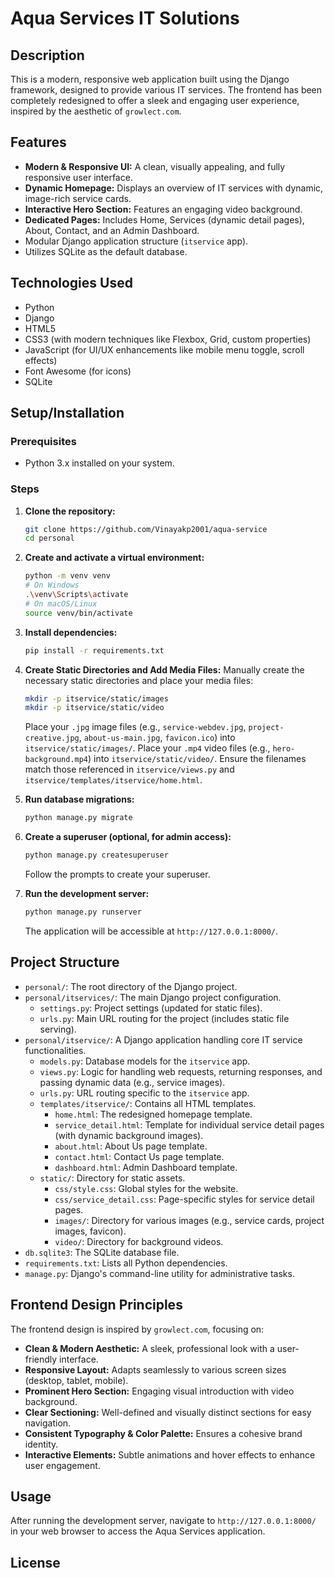 # Aqua Services IT Solutions

## Description
This is a modern, responsive web application built using the Django framework, designed to provide various IT services. The frontend has been completely redesigned to offer a sleek and engaging user experience, inspired by the aesthetic of `growlect.com`.

## Features
*   **Modern & Responsive UI:** A clean, visually appealing, and fully responsive user interface.
*   **Dynamic Homepage:** Displays an overview of IT services with dynamic, image-rich service cards.
*   **Interactive Hero Section:** Features an engaging video background.
*   **Dedicated Pages:** Includes Home, Services (dynamic detail pages), About, Contact, and an Admin Dashboard.
*   Modular Django application structure (`itservice` app).
*   Utilizes SQLite as the default database.

## Technologies Used
*   Python
*   Django
*   HTML5
*   CSS3 (with modern techniques like Flexbox, Grid, custom properties)
*   JavaScript (for UI/UX enhancements like mobile menu toggle, scroll effects)
*   Font Awesome (for icons)
*   SQLite

## Setup/Installation

### Prerequisites
*   Python 3.x installed on your system.

### Steps
1.  **Clone the repository:**
    ```bash
    git clone https://github.com/Vinayakp2001/aqua-service
    cd personal
    ```

2.  **Create and activate a virtual environment:**
    ```bash
    python -m venv venv
    # On Windows
    .\venv\Scripts\activate
    # On macOS/Linux
    source venv/bin/activate
    ```

3.  **Install dependencies:**
    ```bash
    pip install -r requirements.txt
    ```

4.  **Create Static Directories and Add Media Files:**
    Manually create the necessary static directories and place your media files:
    ```bash
    mkdir -p itservice/static/images
    mkdir -p itservice/static/video
    ```
    Place your `.jpg` image files (e.g., `service-webdev.jpg`, `project-creative.jpg`, `about-us-main.jpg`, `favicon.ico`) into `itservice/static/images/`.
    Place your `.mp4` video files (e.g., `hero-background.mp4`) into `itservice/static/video/`.
    Ensure the filenames match those referenced in `itservice/views.py` and `itservice/templates/itservice/home.html`.

5.  **Run database migrations:**
    ```bash
    python manage.py migrate
    ```

6.  **Create a superuser (optional, for admin access):**
    ```bash
    python manage.py createsuperuser
    ```
    Follow the prompts to create your superuser.

7.  **Run the development server:**
    ```bash
    python manage.py runserver
    ```
    The application will be accessible at `http://127.0.0.1:8000/`.

## Project Structure
*   `personal/`: The root directory of the Django project.
*   `personal/itservices/`: The main Django project configuration.
    *   `settings.py`: Project settings (updated for static files).
    *   `urls.py`: Main URL routing for the project (includes static file serving).
*   `personal/itservice/`: A Django application handling core IT service functionalities.
    *   `models.py`: Database models for the `itservice` app.
    *   `views.py`: Logic for handling web requests, returning responses, and passing dynamic data (e.g., service images).
    *   `urls.py`: URL routing specific to the `itservice` app.
    *   `templates/itservice/`: Contains all HTML templates.
        *   `home.html`: The redesigned homepage template.
        *   `service_detail.html`: Template for individual service detail pages (with dynamic background images).
        *   `about.html`: About Us page template.
        *   `contact.html`: Contact Us page template.
        *   `dashboard.html`: Admin Dashboard template.
    *   `static/`: Directory for static assets.
        *   `css/style.css`: Global styles for the website.
        *   `css/service_detail.css`: Page-specific styles for service detail pages.
        *   `images/`: Directory for various images (e.g., service cards, project images, favicon).
        *   `video/`: Directory for background videos.
*   `db.sqlite3`: The SQLite database file.
*   `requirements.txt`: Lists all Python dependencies.
*   `manage.py`: Django's command-line utility for administrative tasks.

## Frontend Design Principles
The frontend design is inspired by `growlect.com`, focusing on:
*   **Clean & Modern Aesthetic:** A sleek, professional look with a user-friendly interface.
*   **Responsive Layout:** Adapts seamlessly to various screen sizes (desktop, tablet, mobile).
*   **Prominent Hero Section:** Engaging visual introduction with video background.
*   **Clear Sectioning:** Well-defined and visually distinct sections for easy navigation.
*   **Consistent Typography & Color Palette:** Ensures a cohesive brand identity.
*   **Interactive Elements:** Subtle animations and hover effects to enhance user engagement.

## Usage
After running the development server, navigate to `http://127.0.0.1:8000/` in your web browser to access the Aqua Services application.

## License

